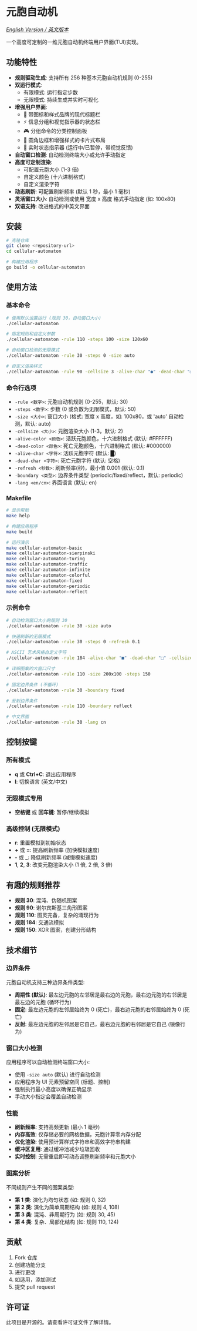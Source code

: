 # 元胞自动机

_[English Version / 英文版本](README.md)_

一个高度可定制的一维元胞自动机终端用户界面(TUI)实现。

## 功能特性

- **规则驱动生成**: 支持所有 256 种基本元胞自动机规则 (0-255)
- **双运行模式**:
  - 有限模式: 运行指定步数
  - 无限模式: 持续生成并实时可视化
- **增强用户界面**:
  - 🧬 带图标和样式品牌的现代标题栏
  - ⚡ 信息分组和视觉指示器的状态栏
  - 🎮 分组命令的分类控制面板
  - 📐 圆角边框和增强样式的卡片式布局
  - 🔄 实时状态指示器 (运行中/已暂停，带视觉反馈)
- **自动窗口检测**: 自动检测终端大小或允许手动指定
- **高度可定制渲染**:
  - 可配置元胞大小 (1-3 倍)
  - 自定义颜色 (十六进制格式)
  - 自定义渲染字符
- **动态刷新**: 可配置刷新频率 (默认 1 秒，最小 1 毫秒)
- **灵活窗口大小**: 自动检测或使用 宽度 x 高度 格式手动指定 (如: 100x80)
- **双语支持**: 改进格式的中英文界面

## 安装

```bash
# 克隆仓库
git clone <repository-url>
cd cellular-automaton

# 构建应用程序
go build -o cellular-automaton
```

## 使用方法

### 基本命令

```bash
# 使用默认设置运行 (规则 30，自动窗口大小)
./cellular-automaton

# 指定规则和自定义参数
./cellular-automaton -rule 110 -steps 100 -size 120x60

# 自动窗口检测的无限模式
./cellular-automaton -rule 30 -steps 0 -size auto

# 自定义渲染样式
./cellular-automaton -rule 90 -cellsize 3 -alive-char "●" -dead-char "○"
```

### 命令行选项

- `-rule <数字>`: 元胞自动机规则 (0-255，默认: 30)
- `-steps <数字>`: 步数 (0 或负数为无限模式，默认: 50)
- `-size <大小>`: 窗口大小 (格式: 宽度 x 高度，如: 100x80，或 'auto' 自动检测，默认: auto)
- `-cellsize <大小>`: 元胞渲染大小 (1-3，默认: 2)
- `-alive-color <颜色>`: 活跃元胞颜色，十六进制格式 (默认: #FFFFFF)
- `-dead-color <颜色>`: 死亡元胞颜色，十六进制格式 (默认: #000000)
- `-alive-char <字符>`: 活跃元胞字符 (默认: █)
- `-dead-char <字符>`: 死亡元胞字符 (默认: 空格)
- `-refresh <秒数>`: 刷新频率(秒)，最小值 0.001 (默认: 0.1)
- `-boundary <类型>`: 边界条件类型 (periodic/fixed/reflect，默认: periodic)
- `-lang <en/cn>`: 界面语言 (默认: en)

### Makefile

```bash
# 显示帮助
make help

# 构建应用程序
make build

# 运行演示
make cellular-automaton-basic
make cellular-automaton-sierpinski
make cellular-automaton-turing
make cellular-automaton-traffic
make cellular-automaton-infinite
make cellular-automaton-colorful
make cellular-automaton-fixed
make cellular-automaton-periodic
make cellular-automaton-reflect
```

### 示例命令

```bash
# 自动检测窗口大小的规则 30
./cellular-automaton -rule 30 -size auto

# 快速刷新的无限模式
./cellular-automaton -rule 30 -steps 0 -refresh 0.1

# ASCII 艺术风格自定义字符
./cellular-automaton -rule 184 -alive-char "■" -dead-char "□" -cellsize 1

# 详细图案的大窗口尺寸
./cellular-automaton -rule 110 -size 200x100 -steps 150

# 固定边界条件 (不循环)
./cellular-automaton -rule 30 -boundary fixed

# 反射边界条件
./cellular-automaton -rule 110 -boundary reflect

# 中文界面
./cellular-automaton -rule 30 -lang cn
```

## 控制按键

### 所有模式

- **q** 或 **Ctrl+C**: 退出应用程序
- **l**: 切换语言 (英文/中文)

### 无限模式专用

- **空格键** 或 **回车键**: 暂停/继续模拟

### 高级控制 (无限模式)

- **r**: 重置模拟到初始状态
- **+** 或 **=**: 提高刷新频率 (加快模拟速度)
- **-** 或 **\_**: 降低刷新频率 (减慢模拟速度)
- **1**, **2**, **3**: 改变元胞渲染大小 (1 倍, 2 倍, 3 倍)

## 有趣的规则推荐

- **规则 30**: 混沌、伪随机图案
- **规则 90**: 谢尔宾斯基三角形图案
- **规则 110**: 图灵完备，复杂的涌现行为
- **规则 184**: 交通流模拟
- **规则 150**: XOR 图案，创建分形结构

## 技术细节

### 边界条件

元胞自动机支持三种边界条件类型:

- **周期性 (默认)**: 最左边元胞的左邻居是最右边的元胞，最右边元胞的右邻居是最左边的元胞 (循环行为)
- **固定**: 最左边元胞的左邻居始终为 0 (死亡)，最右边元胞的右邻居始终为 0 (死亡)
- **反射**: 最左边元胞的左邻居是它自己，最右边元胞的右邻居是它自己 (镜像行为)

### 窗口大小检测

应用程序可以自动检测终端窗口大小:

- 使用 `-size auto` (默认) 进行自动检测
- 应用程序为 UI 元素预留空间 (标题、控制)
- 强制执行最小高度以确保正确显示
- 手动大小指定会覆盖自动检测

### 性能

- **刷新频率**: 支持高频更新 (最小 1 毫秒)
- **内存高效**: 仅存储必要的网格数据，元胞计算零内存分配
- **优化渲染**: 使用预计算样式字符串和高效字符串构建
- **缓冲区复用**: 通过缓冲池减少垃圾回收
- **实时控制**: 无需重启即可动态调整刷新频率和元胞大小

### 图案分析

不同规则产生不同的图案类型:

- **第 1 类**: 演化为均匀状态 (如: 规则 0, 32)
- **第 2 类**: 演化为简单周期结构 (如: 规则 4, 108)
- **第 3 类**: 混沌、非周期行为 (如: 规则 30, 45)
- **第 4 类**: 复杂、局部化结构 (如: 规则 110, 124)

## 贡献

1. Fork 仓库
2. 创建功能分支
3. 进行更改
4. 如适用，添加测试
5. 提交 pull request

## 许可证

此项目是开源的。请查看许可证文件了解详情。
